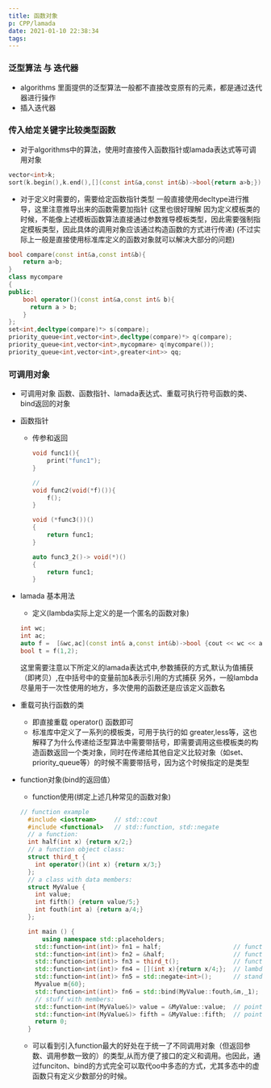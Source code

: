 ```yaml
---
title: 函数对象
p: CPP/lamada
date: 2021-01-10 22:38:34
tags:
---
```


### 泛型算法 与 迭代器
* algorithms 里面提供的泛型算法一般都不直接改变原有的元素，都是通过迭代器进行操作
* 插入迭代器
<!--more-->
### 传入给定关键字比较类型函数
* 对于algorithms中的算法，使用时直接传入函数指针或lamada表达式等可调用对象
```CPP
vector<int>k;
sort(k.begin(),k.end(),[](const int&a,const int&b)->bool{return a>b;});
```
* 对于定义时需要的，需要给定函数指针类型 一般直接使用decltype进行推导，这里注意推导出来的函数需要加指针
(这里也很好理解 因为定义模板类的时候，不能像上述模板函数算法直接通过参数推导模板类型，因此需要强制指定模板类型，因此具体的调用对象应该通过构造函数的方式进行传递)
(不过实际上一般是直接使用标准库定义的函数对象就可以解决大部分的问题)
```CPP
bool compare(const int&a,const int&b){
    return a>b;
}
class mycompare
{
public:
    bool operator()(const int&a,const int& b){
      return a > b;
    }
};
set<int,decltype(compare)*> s(compare);
priority_queue<int,vector<int>,decltype(compare)*> q(compare);
priority_queue<int,vector<int>,mycopmare> q(mycompare());
priority_queue<int,vector<int>,greater<int>> qq;
```

### 可调用对象 
* 可调用对象 
函数、函数指针、lamada表达式、重载可执行符号函数的类、bind返回的对象

* 函数指针
  * 传参和返回
    ```CPP
    void func1(){
        print("func1");
    }

    //
    void func2(void(*f)()){
        f(); 
    }

    void (*func3())()
    {
        return func1;
    }

    auto func3_2()-> void(*)()
    {
        return func1;
    }
    ```

* lamada 基本用法
  *  定义(lambda实际上定义的是一个匿名的函数对象)
  ```CPP
  int wc;
  int ac;
  auto f =  [&wc,ac](const int& a,const int&b)->bool {cout << wc << ac << endl;return a> b;};
  bool t = f(1,2);
  ```
  这里需要注意以下所定义的lamada表达式中,参数捕获的方式,默认为值捕获（即拷贝）,在中括号中的变量前加&表示引用的方式捕获
  另外，一般lambda尽量用于一次性使用的地方，多次使用的函数还是应该定义函数名
  
* 重载可执行函数的类
  * 即直接重载 operator() 函数即可
  * 标准库中定义了一系列的模板类，可用于执行的如 greater<T>,less<T>等，这也解释了为什么传递给泛型算法中需要带括号，即需要调用这些模板类的构造函数返回一个类对象，同时在传递给其他自定义比较对象（如set、priority_queue等）的时候不需要带括号，因为这个时候指定的是类型

* function对象(bind的返回值）
  * function使用(绑定上述几种常见的函数对象)
  ```CPP
  // function example
    #include <iostream>     // std::cout
    #include <functional>   // std::function, std::negate
    // a function:
    int half(int x) {return x/2;}
    // a function object class:
    struct third_t {
      int operator()(int x) {return x/3;}
    };
    // a class with data members:
    struct MyValue {
      int value;
      int fifth() {return value/5;}
      int fouth(int a) {return a/4;}
    };

    int main () {
        using namespace std::placeholders;
      std::function<int(int)> fn1 = half;                    // function
      std::function<int(int)> fn2 = &half;                   // function pointer
      std::function<int(int)> fn3 = third_t();               // function object
      std::function<int(int)> fn4 = [](int x){return x/4;};  // lambda expression
      std::function<int(int)> fn5 = std::negate<int>();      // standard function object
      Myvalue m{60};
      std::function<int(int)> fn6 = std::bind(MyValue::fouth,&m,_1); // using bind member fucntion
      // stuff with members:
      std::function<int(MyValue&)> value = &MyValue::value;  // pointer to data member
      std::function<int(MyValue&)> fifth = &MyValue::fifth;  // pointer to member function
      return 0;
    }
  ```
  * 可以看到引入function最大的好处在于统一了不同调用对象（但返回参数、调用参数一致的）的类型,从而方便了接口的定义和调用。也因此，通过funciton、bind的方式完全可以取代oo中多态的方式，尤其多态中的虚函数只有定义少数部分的时候。

